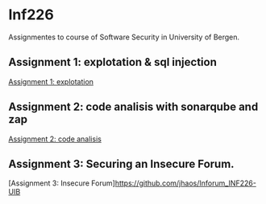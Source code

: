 # Inf226
Assignmentes to course of Software Security in University of Bergen.

## Assignment 1: explotation & sql injection
[Assignment 1: explotation](https://github.com/jhaos/inf226/tree/master/First_assignment)

## Assignment 2: code analisis with sonarqube and zap
[Assignment 2: code analisis](https://github.com/jhaos/inf226/tree/master/Second_assignment)

## Assignment 3: Securing an Insecure Forum.

[Assignment 3: Insecure Forum]https://github.com/jhaos/Inforum_INF226-UIB

